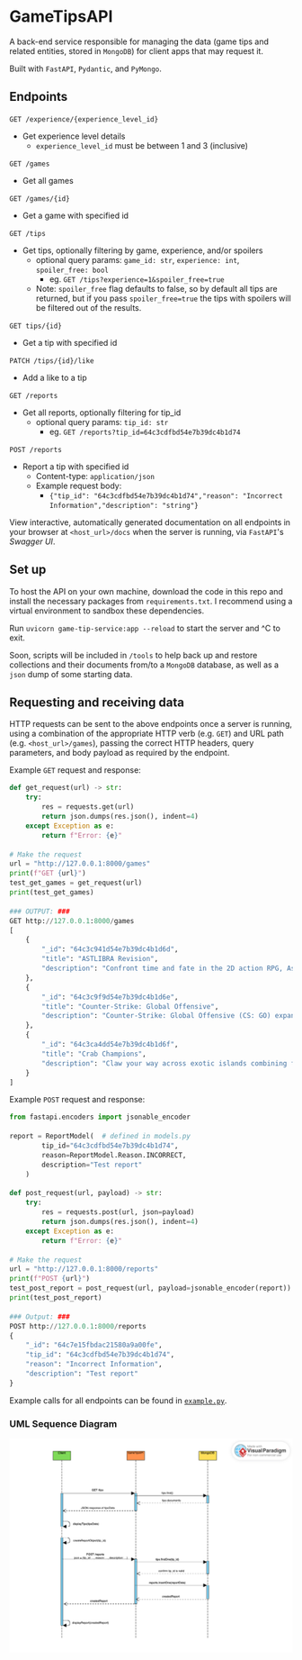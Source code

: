 # GameTipsAPI

A back-end service responsible for managing the data (game tips and related entities, stored in `MongoDB`) for client apps that may request it.

Built with `FastAPI`, `Pydantic`, and `PyMongo`.

## Endpoints

`GET /experience/{experience_level_id}`

-   Get experience level details
    -   `experience_level_id` must be between 1 and 3 (inclusive)

`GET /games`

-   Get all games

`GET /games/{id}`

-   Get a game with specified id

`GET /tips`

-   Get tips, optionally filtering by game, experience, and/or spoilers
    -   optional query params: `game_id: str`, `experience: int`, `spoiler_free: bool`
        -   eg. `GET /tips?experience=1&spoiler_free=true`
    -   Note: `spoiler_free` flag defaults to false, so by default all tips are returned, but if you pass `spoiler_free=true` the tips with spoilers will be filtered out of the results.

`GET tips/{id}`

-   Get a tip with specified id

`PATCH /tips/{id}/like`

-   Add a like to a tip

`GET /reports`

-   Get all reports, optionally filtering for tip_id
    -   optional query params: `tip_id: str`
        -   eg. `GET /reports?tip_id=64c3cdfbd54e7b39dc4b1d74`

`POST /reports`

-   Report a tip with specified id
    -   Content-type: `application/json`
    -   Example request body:
        -   `{"tip_id": "64c3cdfbd54e7b39dc4b1d74","reason": "Incorrect Information","description": "string"}`

View interactive, automatically generated documentation on all endpoints in your browser at `<host_url>/docs` when the server is running, via `FastAPI`'s _Swagger UI_.

## Set up

To host the API on your own machine, download the code in this repo and install the necessary packages from `requirements.txt`. I recommend using a virtual environment to sandbox these dependencies.

Run `uvicorn game-tip-service:app --reload` to start the server and ^C to exit.

Soon, scripts will be included in `/tools` to help back up and restore collections and their documents from/to a `MongoDB` database, as well as a `json` dump of some starting data.

## Requesting and receiving data

HTTP requests can be sent to the above endpoints once a server is running, using a combination of the appropriate HTTP verb (e.g. `GET`) and URL path (e.g. `<host_url>/games`), passing the correct HTTP headers, query parameters, and body payload as required by the endpoint.

Example `GET` request and response:

```python
def get_request(url) -> str:
    try:
        res = requests.get(url)
        return json.dumps(res.json(), indent=4)
    except Exception as e:
        return f"Error: {e}"

# Make the request
url = "http://127.0.0.1:8000/games"
print(f"GET {url}")
test_get_games = get_request(url)
print(test_get_games)

### OUTPUT: ###
GET http://127.0.0.1:8000/games
[
    {
        "_id": "64c3c941d54e7b39dc4b1d6d",
        "title": "ASTLIBRA Revision",
        "description": "Confront time and fate in the 2D action RPG, Astlibra Revision. Explore meticulously crafted worlds, fight brutal boss battles, and upgrade your skills to take down enemies lurking around every corner."
    },
    {
        "_id": "64c3c9f9d54e7b39dc4b1d6e",
        "title": "Counter-Strike: Global Offensive",
        "description": "Counter-Strike: Global Offensive (CS: GO) expands upon the team-based action gameplay that it pioneered when it was launched 19 years ago. CS: GO features new maps, characters, weapons, and game modes, and delivers updated versions of the classic CS content (de_dust2, etc.)."
    },
    {
        "_id": "64c3ca4dd54e7b39dc4b1d6f",
        "title": "Crab Champions",
        "description": "Claw your way across exotic islands combining fluid movement with fast paced combat to become a Crab Champion in this third person shooter with roguelike elements."
    }
]
```

Example `POST` request and response:

```python
from fastapi.encoders import jsonable_encoder

report = ReportModel(  # defined in models.py
        tip_id="64c3cdfbd54e7b39dc4b1d74",
        reason=ReportModel.Reason.INCORRECT,
        description="Test report"
    )

def post_request(url, payload) -> str:
    try:
        res = requests.post(url, json=payload)
        return json.dumps(res.json(), indent=4)
    except Exception as e:
        return f"Error: {e}"

# Make the request
url = "http://127.0.0.1:8000/reports"
print(f"POST {url}")
test_post_report = post_request(url, payload=jsonable_encoder(report))
print(test_post_report)

### Output: ###
POST http://127.0.0.1:8000/reports
{
    "_id": "64c7e15fbdac21580a9a00fe",
    "tip_id": "64c3cdfbd54e7b39dc4b1d74",
    "reason": "Incorrect Information",
    "description": "Test report"
}
```

Example calls for all endpoints can be found in [`example.py`](https://github.com/jon-tous/GameTipsAPI/blob/main/example.py).

### UML Sequence Diagram

![](https://github.com/jon-tous/GameTipsAPI/blob/main/Sequence%20Diagram.png)
